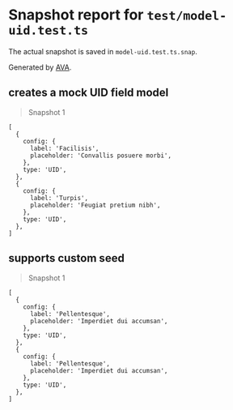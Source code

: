 # Snapshot report for `test/model-uid.test.ts`

The actual snapshot is saved in `model-uid.test.ts.snap`.

Generated by [AVA](https://avajs.dev).

## creates a mock UID field model

> Snapshot 1

    [
      {
        config: {
          label: 'Facilisis',
          placeholder: 'Convallis posuere morbi',
        },
        type: 'UID',
      },
      {
        config: {
          label: 'Turpis',
          placeholder: 'Feugiat pretium nibh',
        },
        type: 'UID',
      },
    ]

## supports custom seed

> Snapshot 1

    [
      {
        config: {
          label: 'Pellentesque',
          placeholder: 'Imperdiet dui accumsan',
        },
        type: 'UID',
      },
      {
        config: {
          label: 'Pellentesque',
          placeholder: 'Imperdiet dui accumsan',
        },
        type: 'UID',
      },
    ]
